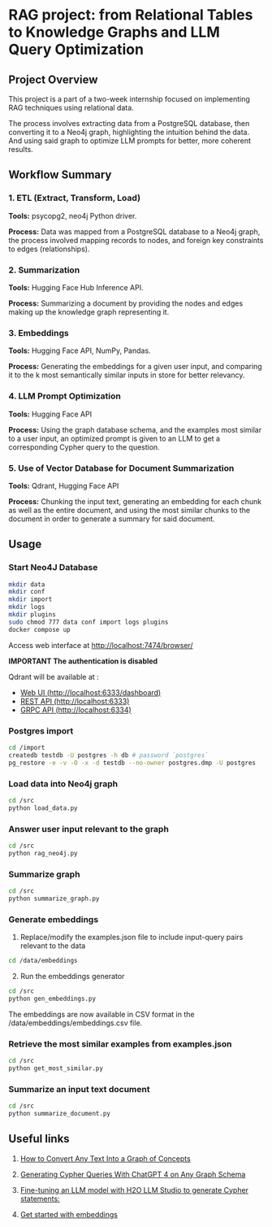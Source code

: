 # RAG project: from Relational Tables to Knowledge Graphs and LLM Query Optimization


## Project Overview
This project is a part of a two-week internship focused on implementing RAG techniques using relational data. 

The process involves extracting data from a PostgreSQL database, then converting it to a Neo4j graph, highlighting the intuition behind the data. And using said graph to optimize LLM prompts for better, more coherent results.

## Workflow Summary
### 1. ETL (Extract, Transform, Load)
**Tools:** psycopg2, neo4j Python driver.

**Process:** Data was mapped from a PostgreSQL database to a Neo4j graph, the process involved mapping records to nodes, and foreign key constraints to edges (relationships).

### 2. Summarization
**Tools:** Hugging Face Hub Inference API.

**Process:** Summarizing a document by providing the nodes and edges making up the knowledge graph representing it.

### 3. Embeddings
**Tools:** Hugging Face API, NumPy, Pandas.

**Process:** Generating the embeddings for a given user input, and comparing it to the k most semantically similar inputs in store for better relevancy.

### 4. LLM Prompt Optimization
**Tools:** Hugging Face API

**Process:** Using the graph database schema, and the examples most similar to a user input, an optimized prompt is given to an LLM to get a corresponding Cypher query to the question.
### 5. Use of Vector Database for Document Summarization

**Tools:** Qdrant, Hugging Face API

**Process:** Chunking the input text, generating an embedding for each chunk as well as the entire document, and using the most similar chunks to the document in order to generate a summary for said document.

## Usage
### Start Neo4J Database 

```bash
mkdir data
mkdir conf 
mkdir import
mkdir logs
mkdir plugins
sudo chmod 777 data conf import logs plugins
docker compose up
```

Access web interface at [http://localhost:7474/browser/](http://localhost:7474/browser/)

**IMPORTANT The authentication is disabled**


Qdrant will be available at :

- [Web UI (http://localhost:6333/dashboard)](http://localhost:6333/dashboard)
- [REST API (http://localhost:6333)](http://localhost:6333)
- [GRPC API (http://localhost:6334)](http://localhost:6334)


### Postgres import 

```bash
cd /import 
createdb testdb -U postgres -h db # password `postgres` 
pg_restore -e -v -O -x -d testdb --no-owner postgres.dmp -U postgres
```

### Load data into Neo4j graph

```bash
cd /src 
python load_data.py
```

### Answer user input relevant to the graph
```bash
cd /src
python rag_neo4j.py
```

### Summarize graph

```bash
cd /src
python summarize_graph.py
```

### Generate embeddings
1. Replace/modify the examples.json file to include input-query pairs relevant to the data

```bash
cd /data/embeddings
```
2. Run the embeddings generator
```bash
cd /src
python gen_embeddings.py
```

The embeddings are now available in CSV format in the /data/embeddings/embeddings.csv file.

### Retrieve the most similar examples from examples.json
```bash
cd /src
python get_most_similar.py
```

### Summarize an input text document
```bash
cd /src
python summarize_document.py
```
## Useful links

 1. [How to Convert Any Text Into a Graph of Concepts](https://towardsdatascience.com/how-to-convert-any-text-into-a-graph-of-concepts-110844f22a1a)

 2. [Generating Cypher Queries With ChatGPT 4 on Any Graph Schema](https://medium.com/neo4j/generating-cypher-queries-with-chatgpt-4-on-any-graph-schema-a57d7082a7e7)

 3. [Fine-tuning an LLM model with H2O LLM Studio to generate Cypher statements:](https://towardsdatascience.com/fine-tuning-an-llm-model-with-h2o-llm-studio-to-generate-cypher-statements-3f34822ad5)

 4. [Get started with embeddings](https://huggingface.co/blog/getting-started-with-embeddings)
 